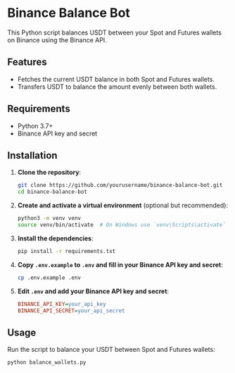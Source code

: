 # Binance Balance Bot

This Python script balances USDT between your Spot and Futures wallets on Binance using the Binance API.

## Features

- Fetches the current USDT balance in both Spot and Futures wallets.
- Transfers USDT to balance the amount evenly between both wallets.

## Requirements

- Python 3.7+
- Binance API key and secret

## Installation

1. **Clone the repository**:
    ```sh
    git clone https://github.com/yourusername/binance-balance-bot.git
    cd binance-balance-bot
    ```

2. **Create and activate a virtual environment** (optional but recommended):
    ```sh
    python3 -m venv venv
    source venv/bin/activate  # On Windows use `venv\Scripts\activate`
    ```

3. **Install the dependencies**:
    ```sh
    pip install -r requirements.txt
    ```

4. **Copy `.env.example` to `.env` and fill in your Binance API key and secret**:
    ```sh
    cp .env.example .env
    ```

5. **Edit `.env` and add your Binance API key and secret**:
    ```ini
    BINANCE_API_KEY=your_api_key
    BINANCE_API_SECRET=your_api_secret
    ```

## Usage

Run the script to balance your USDT between Spot and Futures wallets:

```sh
python balance_wallets.py
